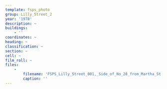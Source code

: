 ```yaml
---
template: fsps_photo
group: Lilly_Street_2
year: '1978'
description: ~
buildings:
    - ''
coordinates: ~
heading: ~
classification: ~
section: ~
cell: ~
film_roll: ~
files:
    -
        filename: 'FSPS_Lilly_Street_001,_Side_of_No_28_from_Martha_St,_17-1-P,_1978.png'
        caption: ''
---
```

